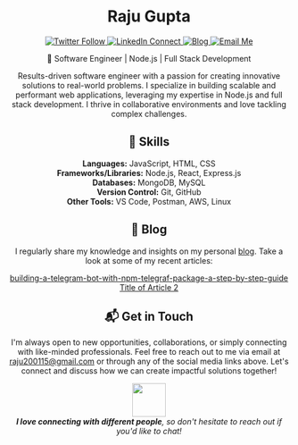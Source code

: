    <h1 align="center">Raju Gupta</h1>

<p align="center">
  <a href="https://twitter.com/raju_gupta0" target="_blank">
    <img alt="Twitter Follow" src="https://img.shields.io/twitter/follow/raju_gupta0?style=for-the-badge&logo=twitter&logoColor=white">
  </a>
  <a href="https://www.linkedin.com/in/raju-gupta0/" target="_blank">
    <img alt="LinkedIn Connect" src="https://img.shields.io/badge/-Connect-blue?style=for-the-badge&logo=Linkedin&logoColor=white">
  </a>
  <a href="https://raju-gupta.hashnode.dev/" target="_blank">
    <img alt="Blog" src="https://img.shields.io/badge/Blog-Visit-orange?style=for-the-badge&logo=hashnode&logoColor=white">
  </a>
  <a href="mailto:raju200115@gmail.com">
    <img alt="Email Me" src="https://img.shields.io/badge/Email-Me-red?style=for-the-badge&logo=gmail&logoColor=white">
  </a>
</p>

<p align="center">🚀 Software Engineer | Node.js | Full Stack Development</p>

<p align="center">Results-driven software engineer with a passion for creating innovative solutions to real-world problems. I specialize in building scalable and performant web applications, leveraging my expertise in Node.js and full stack development. I thrive in collaborative environments and love tackling complex challenges.</p>

<h2 align="center">💼 Skills</h2>

<p align="center">
  <strong>Languages:</strong> JavaScript, HTML, CSS<br>
  <strong>Frameworks/Libraries:</strong> Node.js, React, Express.js<br>
  <strong>Databases:</strong> MongoDB, MySQL<br>
  <strong>Version Control:</strong> Git, GitHub<br>
  <strong>Other Tools:</strong> VS Code, Postman, AWS, Linux
</p>

<h2 align="center">📝 Blog</h2>

<p align="center">
  I regularly share my knowledge and insights on my personal <a href="https://raju-gupta.hashnode.dev/">blog</a>. Take a look at some of my recent articles:
</p>

<p align="center">
  <a href="https://raju-gupta.hashnode.dev/article-1](https://codenirvanaraju.hashnode.dev/building-a-telegram-bot-with-npm-telegraf-package-a-step-by-step-guide)">building-a-telegram-bot-with-npm-telegraf-package-a-step-by-step-guide</a><br>
  <a href="https://raju-gupta.hashnode.dev/article-2">Title of Article 2</a>
</p>

<h2 align="center">📬 Get in Touch</h2>

<p align="center">
  I'm always open to new opportunities, collaborations, or simply connecting with like-minded professionals. Feel free to reach out to me via email at <a href="mailto:raju200115@gmail.com">raju200115@gmail.com</a> or through any of the social media links above. Let's connect and discuss how we can create impactful solutions together!
</p>

<p align="center">
  <img src="https://media.giphy.com/media/LnQjpWaON8nhr21vNW/giphy.gif" width="60">
  <br>
  <em><strong>I love connecting with different people</strong>, so don't hesitate to reach out if you'd like to chat!</em>
</p>

